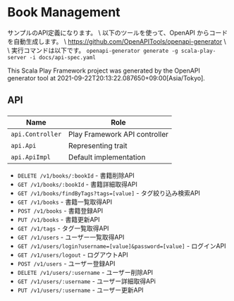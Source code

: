 # Book Management

サンプルのAPI定義になります。 \\ 以下のツールを使って、OpenAPI からコードを自動生成します。 \\ https://github.com/OpenAPITools/openapi-generator \\ \\ 実行コマンドは以下です。 ``` openapi-generator generate -g scala-play-server -i docs/api-spec.yaml ``` 

This Scala Play Framework project was generated by the OpenAPI generator tool at 2021-09-22T20:13:22.087650+09:00[Asia/Tokyo].

## API

### 

|Name|Role|
|----|----|
|`api.Controller`|Play Framework API controller|
|`api.Api`|Representing trait|
|`api.ApiImpl`|Default implementation|

* `DELETE /v1/books/:bookId` - 書籍削除API
* `GET /v1/books/:bookId` - 書籍詳細取得API
* `GET /v1/books/findByTags?tags=[value]` - タグ絞り込み検索API
* `GET /v1/books` - 書籍一覧取得API
* `POST /v1/books` - 書籍登録API
* `PUT /v1/books` - 書籍更新API
* `GET /v1/tags` - タグ一覧取得API
* `GET /v1/users` - ユーザー一覧取得API
* `GET /v1/users/login?username=[value]&password=[value]` - ログインAPI
* `GET /v1/users/logout` - ログアウトAPI
* `POST /v1/users` - ユーザー登録API
* `DELETE /v1/users/:username` - ユーザー削除API
* `GET /v1/users/:username` - ユーザー詳細取得APi
* `PUT /v1/users/:username` - ユーザー更新API

